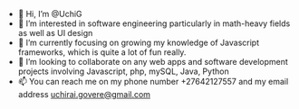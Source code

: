 - 👋 Hi, I’m @UchiG
- 👀 I’m interested in software engineering particularly in math-heavy fields as well as UI design
- 🌱 I’m currently focusing on growing my knowledge of Javascript frameworks, which is quite a lot of fun really.
- 💞️ I’m looking to collaborate on any web apps and software development projects involving Javascript, php, mySQL, Java, Python
- 📫 You can reach me on my phone number +27642127557 and my email address uchirai.govere@gmail.com

<!---
UchiG/UchiG is a ✨ special ✨ repository because its `README.md` (this file) appears on your GitHub profile.
You can click the Preview link to take a look at your changes.
--->
